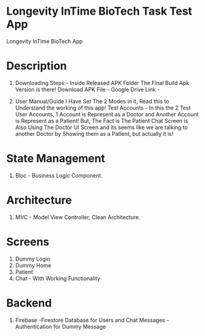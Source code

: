 # Longevity InTime BioTech Task Test App

Longevity InTime BioTech App

# Description

1. Downloading Steps:-
   Inside Released APK Folder The Final Build Apk Version is there!
   Download APK File - Google Drive Link -

2. User Manual/Guide
   I Have Set The 2 Modes in it, Read this to Understand the working of this app!
   Test Accounts - In this the 2 Test User Accounts, 1 Account is Represent as a Doctor and Another Account is Represent as a Patient!
   But, The Fact is The Patient Chat Screen is Also Using The Doctor UI Screen and its seems like we are talking to another Doctor by Showing them as a Patient, but actually it is!

# State Management

1. Bloc - Business Logic Component.

# Architecture

1. MVC - Model View Controller, Clean Architecture.

# Screens

1. Dummy Login
2. Dummy Home
3. Patient
4. Chat - With Working Functionality

# Backend

1. Firebase
   -Firestore Database for Users and Chat Messages
   -Authentication for Dummy Message
